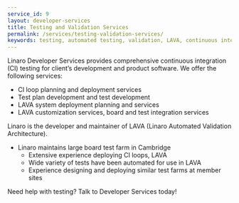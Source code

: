 ```yaml
---
service_id: 9
layout: developer-services
title: Testing and Validation Services
permalink: /services/testing-validation-services/
keywords: testing, automated testing, validation, LAVA, continuous integration, CI, test plan, test development
---
```

Linaro Developer Services provides comprehensive continuous integration (CI) testing for client’s development and product software.  We offer the following services:
- CI loop planning and deployment services
- Test plan development and test development
- LAVA system deployment planning and services
- LAVA customization services, board and test integration services

Linaro is the developer and maintainer of LAVA (Linaro Automated Validation Architecture).

- Linaro maintains large board test farm in Cambridge
    - Extensive experience deploying CI loops, LAVA
    - Wide variety of tests have been automated for use in LAVA
    - Experience designing and deploying similar test farms at member sites

Need help with testing?  Talk to Developer Services today!
